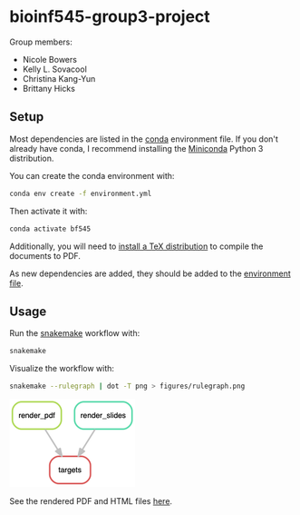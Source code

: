# bioinf545-group3-project

Group members:

- Nicole Bowers
- Kelly L. Sovacool
- Christina Kang-Yun
- Brittany Hicks

## Setup

Most dependencies are listed in the [conda](https://conda.io/docs/) environment file. If you don't already have conda, I recommend installing the [Miniconda](https://conda.io/miniconda.html) Python 3 distribution.

You can create the conda environment with:
```bash
conda env create -f environment.yml
```

Then activate it with:
```bash
conda activate bf545
```

Additionally, you will need to [install a TeX distribution](https://nbconvert.readthedocs.io/en/latest/install.html#installing-tex) to compile the documents to PDF.

As new dependencies are added, they should be added to the [environment file](environment.yml).

## Usage

Run the [snakemake](https://snakemake.readthedocs.io/en/stable/) workflow with:
```bash
snakemake
```

Visualize the workflow with:
```bash
snakemake --rulegraph | dot -T png > figures/rulegraph.png
```
![rulegraph](figures/rulegraph.png)

See the rendered PDF and HTML files [here](https://sovacool.dev/bioinf545-group3-project).

